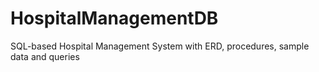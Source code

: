 # HospitalManagementDB
SQL-based Hospital Management System with ERD, procedures, sample data and queries
